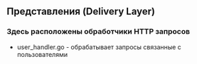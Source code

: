 ## Представления (Delivery Layer)

### Здесь расположены обработчики HTTP запросов

- user_handler.go - обрабатывает запросы связанные с пользователями